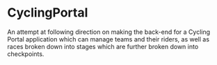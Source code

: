 # CyclingPortal
An attempt at following direction on making the back-end for a Cycling Portal application which can manage teams and their riders, as well as races broken down into stages which are further broken down into checkpoints.
